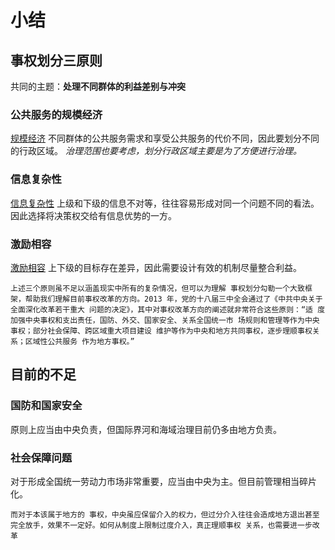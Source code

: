 # 小结
## 事权划分三原则
共同的主题：**处理不同群体的利益差别与冲突**
### 公共服务的规模经济
[规模经济](obsidian://open?vault=%E5%A4%A7%E4%BA%8C%E4%B8%8B&file=%E5%BD%93%E4%BB%A3%E4%B8%AD%E5%9B%BD%E6%94%BF%E5%BA%9C%E4%B8%8E%E6%94%BF%E6%B2%BB%2Fresource%2F%E5%B1%9E%E5%9C%B0%E7%AE%A1%E7%90%86)
不同群体的公共服务需求和享受公共服务的代价不同，因此要划分不同的行政区域。
*治理范围也要考虑，划分行政区域主要是为了方便进行治理。*
### 信息复杂性
[信息复杂性](obsidian://open?vault=%E5%A4%A7%E4%BA%8C%E4%B8%8B&file=%E4%B9%A6%2F%E6%94%BF%E6%B2%BB%2F%E7%AC%94%E8%AE%B0%2F%E7%BD%AE%E8%BA%AB%E4%BA%8B%E5%86%85%2F01.3%E5%A4%8D%E6%9D%82%E4%BF%A1%E6%81%AF)
上级和下级的信息不对等，往往容易形成对同一个问题不同的看法。因此选择将决策权交给有信息优势的一方。
### 激励相容
[激励相容](obsidian://open?vault=%E5%A4%A7%E4%BA%8C%E4%B8%8B&file=%E4%B9%A6%2F%E6%94%BF%E6%B2%BB%2F%E7%AC%94%E8%AE%B0%2F%E7%BD%AE%E8%BA%AB%E4%BA%8B%E5%86%85%2F01.4%E6%BF%80%E5%8A%B1%E7%9B%B8%E5%AE%B9)
上下级的目标存在差异，因此需要设计有效的机制尽量整合利益。

```
上述三个原则虽不足以涵盖现实中所有的复杂情况，但可以为理解 事权划分勾勒一个大致框架，帮助我们理解目前事权改革的方向。2013 年，党的十八届三中全会通过了《中共中央关于全面深化改革若干重大 问题的决定》，其中对事权改革方向的阐述就非常符合这些原则：“适 度加强中央事权和支出责任，国防、外交、国家安全、关系全国统一市 场规则和管理等作为中央事权；部分社会保障、跨区域重大项目建设 维护等作为中央和地方共同事权，逐步理顺事权关系；区域性公共服务 作为地方事权。”
```
## 目前的不足
### 国防和国家安全
原则上应当由中央负责，但国际界河和海域治理目前仍多由地方负责。
### 社会保障问题
对于形成全国统一劳动力市场非常重要，应当由中央为主。但目前管理相当碎片化。
```
而对于本该属于地方的 事权，中央虽应保留介入的权力，但过分介入往往会造成地方退出甚至 完全放手，效果不一定好。如何从制度上限制过度介入，真正理顺事权 关系，也需要进一步改革
```
